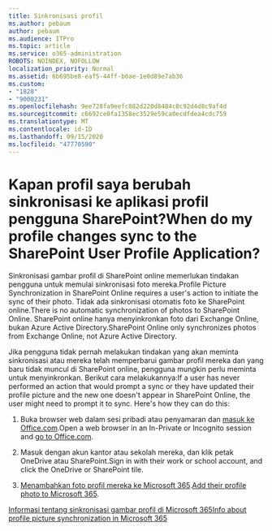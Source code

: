 ```yaml
---
title: Sinkronisasi profil
ms.author: pebaum
author: pebaum
ms.audience: ITPro
ms.topic: article
ms.service: o365-administration
ROBOTS: NOINDEX, NOFOLLOW
localization_priority: Normal
ms.assetid: 6b695be8-eaf5-44ff-b0ae-1e0d89e7ab36
ms.custom:
- "1828"
- "9000231"
ms.openlocfilehash: 9ee728fa9eefc882d220d8484c8c92d4d8c9af4d
ms.sourcegitcommit: c6692ce0fa1358ec3529e59ca0ecdfdea4cdc759
ms.translationtype: MT
ms.contentlocale: id-ID
ms.lasthandoff: 09/15/2020
ms.locfileid: "47770590"
---
```

# <a name="when-do-my-profile-changes-sync-to-the-sharepoint-user-profile-application"></a><span data-ttu-id="a40b7-102">Kapan profil saya berubah sinkronisasi ke aplikasi profil pengguna SharePoint?</span><span class="sxs-lookup"><span data-stu-id="a40b7-102">When do my profile changes sync to the SharePoint User Profile Application?</span></span>

<span data-ttu-id="a40b7-103">Sinkronisasi gambar profil di SharePoint online memerlukan tindakan pengguna untuk memulai sinkronisasi foto mereka.</span><span class="sxs-lookup"><span data-stu-id="a40b7-103">Profile Picture Synchronization in SharePoint Online requires a user's action to initiate the sync of their photo.</span></span> <span data-ttu-id="a40b7-104">Tidak ada sinkronisasi otomatis foto ke SharePoint online.</span><span class="sxs-lookup"><span data-stu-id="a40b7-104">There is no automatic synchronization of photos to SharePoint Online.</span></span> <span data-ttu-id="a40b7-105">SharePoint online hanya menyinkronkan foto dari Exchange Online, bukan Azure Active Directory.</span><span class="sxs-lookup"><span data-stu-id="a40b7-105">SharePoint Online only synchronizes photos from Exchange Online, not Azure Active Directory.</span></span>

<span data-ttu-id="a40b7-106">Jika pengguna tidak pernah melakukan tindakan yang akan meminta sinkronisasi atau mereka telah memperbarui gambar profil mereka dan yang baru tidak muncul di SharePoint online, pengguna mungkin perlu meminta untuk menyinkronkan. Berikut cara melakukannya:</span><span class="sxs-lookup"><span data-stu-id="a40b7-106">If a user has never performed an action that would prompt a sync or they have updated their profile picture and the new one doesn't appear in SharePoint Online, the user might need to prompt it to sync. Here's how they can do this:</span></span>

1. <span data-ttu-id="a40b7-107">Buka browser web dalam sesi pribadi atau penyamaran dan [masuk ke Office.com](https://www.office.com/).</span><span class="sxs-lookup"><span data-stu-id="a40b7-107">Open a web browser in an In-Private or Incognito session and [go to Office.com](https://www.office.com/).</span></span>

2. <span data-ttu-id="a40b7-108">Masuk dengan akun kantor atau sekolah mereka, dan klik petak OneDrive atau SharePoint.</span><span class="sxs-lookup"><span data-stu-id="a40b7-108">Sign in with their work or school account, and click the OneDrive or SharePoint tile.</span></span>

3. <span data-ttu-id="a40b7-109">[Menambahkan foto profil mereka ke Microsoft 365](https://support.office.com/article/Add-your-profile-photo-to-Office-365-2eaf93fd-b3f1-43b9-9cdc-bdcd548435b7).</span><span class="sxs-lookup"><span data-stu-id="a40b7-109">[Add their profile photo to Microsoft 365](https://support.office.com/article/Add-your-profile-photo-to-Office-365-2eaf93fd-b3f1-43b9-9cdc-bdcd548435b7).</span></span>

[<span data-ttu-id="a40b7-110">Informasi tentang sinkronisasi gambar profil di Microsoft 365</span><span class="sxs-lookup"><span data-stu-id="a40b7-110">Info about profile picture synchronization in Microsoft 365</span></span>](https://support.office.com/article/Information-about-user-profile-synchronization-in-SharePoint-Online-177eb196-5887-43c9-84c3-b98a43d35129)

